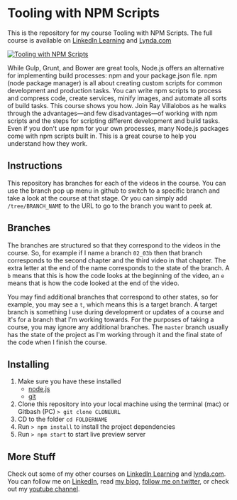 # Tooling with NPM Scripts
This is the repository for my course Tooling with NPM Scripts. The full course is available on [LinkedIn Learning](https://www.linkedin.com/learning/tooling-with-npm-scripts?trk=insiders_6787408_learning) and [Lynda.com](https://www.lynda.com/NPM-tutorials/Tooling-NPM-Scripts/495275-2.html)

[![Tooling with NPM Scripts](https://media-exp2.licdn.com/media-proxy/ext?w=1200&h=675&f=n&hash=qCgsCaoXMA%2Fe8Wr3lMDmxjmeI5g%3D&ora=1%2CaFBCTXdkRmpGL2lvQUFBPQ%2CxAVta5g-0R6plxVUzgUv5K_PrkC9q0RIUJDPBy-lUiCo_dCfZH7se8DaZLSiolwWfSoJlwA6eOarQzDlG469LcLmY4Yx3A)](https://www.linkedin.com/learning/tooling-with-npm-scripts?trk=insiders_6787408_learning)

While Gulp, Grunt, and Bower are great tools, Node.js offers an alternative for implementing build processes: npm and your package.json file. npm (node package manager) is all about creating custom scripts for common development and production tasks. You can write npm scripts to process and compress code, create services, minify images, and automate all sorts of build tasks. This course shows you how. Join Ray Villalobos as he walks through the advantages—and few disadvantages—of working with npm scripts and the steps for scripting different development and build tasks. Even if you don't use npm for your own processes, many Node.js packages come with npm scripts built in. This is a great course to help you understand how they work.

## Instructions
This repository has branches for each of the videos in the course. You can use the branch pop up menu in github to switch to a specific branch and take a look at the course at that stage. Or you can simply add `/tree/BRANCH_NAME` to the URL to go to the branch you want to peek at. 

## Branches
The branches are structured so that they correspond to the videos in the course. So, for example if I name a branch `02_03b` then that branch corresponds to the second chapter and the third video in that chapter. The extra letter at the end of the name corresponds to the state of the branch. A `b` means that this is how the code looks at the beginning of the video, an `e` means that is how the code looked at the end of the video.

You may find additional branches that correspond to other states, so for example, you may see a `t`, which means this is a target branch. A target branch is something I use during development or updates of a course and it's for a branch that I'm working towards. For the purposes of taking a course, you may ignore any additional branches. The `master` branch usually has the state of the project as I'm working through it and the final state of the code when I finish the course. 

## Installing
1. Make sure you have these installed
	- [node.js](http://nodejs.org/)
	- [git](http://git-scm.com/)
2. Clone this repository into your local machine using the terminal (mac) or Gitbash (PC) `> git clone CLONEURL`
3. CD to the folder `cd FOLDERNAME`
4. Run `> npm install` to install the project dependencies
5. Run `> npm start` to start live preview server

## More Stuff
Check out some of my other courses on [LinkedIn Learning](https://www.linkedin.com/learning/instructors/ray-villalobos?trk=insiders_6787408_learning) and [lynda.com](http://lynda.com/rayvillalobos). You can follow me on [LinkedIn](https://www.linkedin.com/in/planetoftheweb/), read [my blog](http://raybo.org), [follow me on twitter](http://twitter.com/planetoftheweb), or check out my [youtube channel](http://youtube.com/planetoftheweb).
